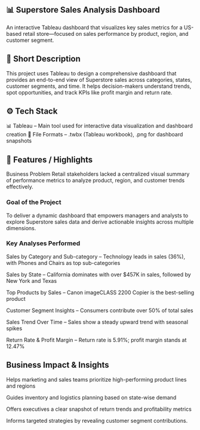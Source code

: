 ## 📊 Superstore Sales Analysis Dashboard
An interactive Tableau dashboard that visualizes key sales metrics for a US-based retail store—focused on sales performance by product, region, and customer segment.

## 📝 Short Description
This project uses Tableau to design a comprehensive dashboard that provides an end-to-end view of Superstore sales across categories, states, customer segments, and time. It helps decision-makers understand trends, spot opportunities, and track KPIs like profit margin and return rate.

## ⚙️ Tech Stack
📊 Tableau – Main tool used for interactive data visualization and dashboard creation
📁 File Formats – .twbx (Tableau workbook), .png for dashboard snapshots

## 🌟 Features / Highlights
Business Problem
Retail stakeholders lacked a centralized visual summary of performance metrics to analyze product, region, and customer trends effectively.

### Goal of the Project
To deliver a dynamic dashboard that empowers managers and analysts to explore Superstore sales data and derive actionable insights across multiple dimensions.

### Key Analyses Performed
Sales by Category and Sub-category – Technology leads in sales (36%), with Phones and Chairs as top sub-categories

Sales by State – California dominates with over $457K in sales, followed by New York and Texas

Top Products by Sales – Canon imageCLASS 2200 Copier is the best-selling product

Customer Segment Insights – Consumers contribute over 50% of total sales

Sales Trend Over Time – Sales show a steady upward trend with seasonal spikes

Return Rate & Profit Margin – Return rate is 5.91%; profit margin stands at 12.47%

## Business Impact & Insights
Helps marketing and sales teams prioritize high-performing product lines and regions

Guides inventory and logistics planning based on state-wise demand

Offers executives a clear snapshot of return trends and profitability metrics

Informs targeted strategies by revealing customer segment contributions.
